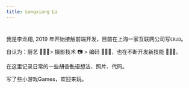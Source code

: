 ```yaml
---
title: Longxiang Li
---
```


# <Hello defaultVal="你好" :iterval="1024" />

我是李龙翔, 2019 年开始接触前端开发，目前在上海一家互联网公司写`CRUD`。

自认为：厨艺 👨🏻‍🍳> 摄影技术 📷 > 编码 👨🏻‍💻，也在不断开发新技能 🧙🏻‍♂️。

在<RouterLink to="/posts">这里</RouterLink>记录日常的一些~~胡言乱语~~想法、照片、代码。

写了些小游戏<RouterLink to="/games">Games</RouterLink>，欢迎来玩。
